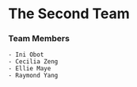 # The Second Team
### Team Members
    - Ini Obot
    - Cecilia Zeng
    - Ellie Maye
    - Raymond Yang
